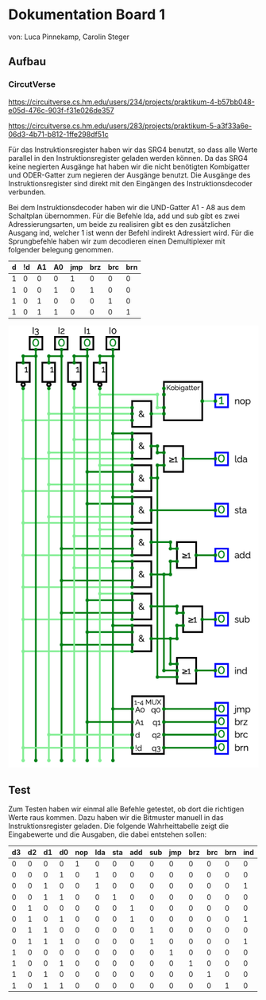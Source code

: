 # Dokumentation Board 1

von: Luca Pinnekamp, Carolin Steger

## Aufbau

### CircutVerse
https://circuitverse.cs.hm.edu/users/234/projects/praktikum-4-b57bb048-e05d-476c-903f-f31e026de357 

https://circuitverse.cs.hm.edu/users/283/projects/praktikum-5-a3f33a6e-06d3-4b71-b812-1ffe298df51c 

Für das Instruktionsregister haben wir das SRG4 benutzt, so dass alle Werte parallel in den Instruktionsregister geladen werden können. Da das SRG4 keine negierten Ausgänge hat haben wir die nicht benötigten Kombigatter und ODER-Gatter zum negieren der Ausgänge benutzt. Die Ausgänge des Instruktionsregister sind direkt mit den Eingängen des Instruktionsdecoder verbunden. 

Bei dem Instruktionsdecoder haben wir die UND-Gatter A1 - A8 aus dem Schaltplan übernommen. Für die Befehle lda, add und sub gibt es zwei Adressierungsarten, um beide zu realisiren gibt es den zusätzlichen Ausgang ind, welcher 1 ist wenn der Befehl indirekt Adressiert wird. Für die Sprungbefehle haben wir zum decodieren einen Demultiplexer mit folgender belegung genommen.

| d   | !d  | A1  | A0  | jmp | brz | brc | brn |
| --- | --- | --- | --- | --- | --- | --- | --- |
| 1   | 0   | 0   | 0   | 1   | 0   | 0   | 0   |
| 1   | 0   | 0   | 1   | 0   | 1   | 0   | 0   |
| 1   | 0   | 1   | 0   | 0   | 0   | 1   | 0   |
| 1   | 0   | 1   | 1   | 0   | 0   | 0   | 1   |

![](Instruktionsdecoder.png)

## Test

Zum Testen haben wir einmal alle Befehle getestet, ob dort die richtigen Werte raus kommen. Dazu haben wir die Bitmuster manuell in das Instruktionsregister geladen. Die folgende Wahrheittabelle zeigt die Eingabewerte und die Ausgaben, die dabei entstehen sollen:

| d3  | d2  | d1  | d0  | nop | lda | sta | add | sub | jmp | brz | brc | brn | ind |
| --- | --- | --- | --- | --- | --- | --- | --- | --- | --- | --- | --- | --- | --- |
| 0   | 0   | 0   | 0   | 1   | 0   | 0   | 0   | 0   | 0   | 0   | 0   | 0   | 0   |
| 0   | 0   | 0   | 1   | 0   | 1   | 0   | 0   | 0   | 0   | 0   | 0   | 0   | 0   |
| 0   | 0   | 1   | 0   | 0   | 1   | 0   | 0   | 0   | 0   | 0   | 0   | 0   | 1   |
| 0   | 0   | 1   | 1   | 0   | 0   | 1   | 0   | 0   | 0   | 0   | 0   | 0   | 0   |
| 0   | 1   | 0   | 0   | 0   | 0   | 0   | 1   | 0   | 0   | 0   | 0   | 0   | 0   |
| 0   | 1   | 0   | 1   | 0   | 0   | 0   | 1   | 0   | 0   | 0   | 0   | 0   | 1   |
| 0   | 1   | 1   | 0   | 0   | 0   | 0   | 0   | 1   | 0   | 0   | 0   | 0   | 0   |
| 0   | 1   | 1   | 1   | 0   | 0   | 0   | 0   | 1   | 0   | 0   | 0   | 0   | 1   |
| 1   | 0   | 0   | 0   | 0   | 0   | 0   | 0   | 0   | 1   | 0   | 0   | 0   | 0   |
| 1   | 0   | 0   | 1   | 0   | 0   | 0   | 0   | 0   | 0   | 1   | 0   | 0   | 0   |
| 1   | 0   | 1   | 0   | 0   | 0   | 0   | 0   | 0   | 0   | 0   | 1   | 0   | 0   |
| 1   | 0   | 1   | 1   | 0   | 0   | 0   | 0   | 0   | 0   | 0   | 0   | 1   | 0   |
